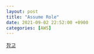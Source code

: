 ```yaml
---
layout: post
title: "Assume Role"
date: 2021-09-02 22:52:00 +0900
categories: [AWS]
---
```


[참고](https://stackoverflow.com/questions/50082732/what-is-exactly-assume-a-role-in-aws)